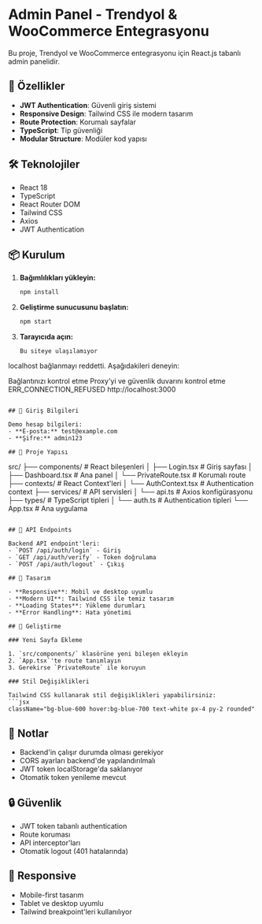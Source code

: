 # Admin Panel - Trendyol & WooCommerce Entegrasyonu

Bu proje, Trendyol ve WooCommerce entegrasyonu için React.js tabanlı admin panelidir.

## 🚀 Özellikler

- **JWT Authentication**: Güvenli giriş sistemi
- **Responsive Design**: Tailwind CSS ile modern tasarım
- **Route Protection**: Korumalı sayfalar
- **TypeScript**: Tip güvenliği
- **Modular Structure**: Modüler kod yapısı

## 🛠️ Teknolojiler

- React 18
- TypeScript
- React Router DOM
- Tailwind CSS
- Axios
- JWT Authentication

## 📦 Kurulum

1. **Bağımlılıkları yükleyin:**
   ```bash
   npm install
   ```

2. **Geliştirme sunucusunu başlatın:**
   ```bash
   npm start
   ```

3. **Tarayıcıda açın:**
   ```
   Bu siteye ulaşılamıyor
localhost bağlanmayı reddetti.
Aşağıdakileri deneyin:

Bağlantınızı kontrol etme
Proxy'yi ve güvenlik duvarını kontrol etme
ERR_CONNECTION_REFUSED
http://localhost:3000
   ```

## 🔐 Giriş Bilgileri

Demo hesap bilgileri:
- **E-posta:** test@example.com
- **Şifre:** admin123

## 📁 Proje Yapısı

```
src/
├── components/          # React bileşenleri
│   ├── Login.tsx       # Giriş sayfası
│   ├── Dashboard.tsx   # Ana panel
│   └── PrivateRoute.tsx # Korumalı route
├── contexts/           # React Context'leri
│   └── AuthContext.tsx # Authentication context
├── services/           # API servisleri
│   └── api.ts         # Axios konfigürasyonu
├── types/              # TypeScript tipleri
│   └── auth.ts        # Authentication tipleri
└── App.tsx            # Ana uygulama
```

## 🔧 API Endpoints

Backend API endpoint'leri:
- `POST /api/auth/login` - Giriş
- `GET /api/auth/verify` - Token doğrulama
- `POST /api/auth/logout` - Çıkış

## 🎨 Tasarım

- **Responsive**: Mobil ve desktop uyumlu
- **Modern UI**: Tailwind CSS ile temiz tasarım
- **Loading States**: Yükleme durumları
- **Error Handling**: Hata yönetimi

## 🚀 Geliştirme

### Yeni Sayfa Ekleme

1. `src/components/` klasörüne yeni bileşen ekleyin
2. `App.tsx`'te route tanımlayın
3. Gerekirse `PrivateRoute` ile koruyun

### Stil Değişiklikleri

Tailwind CSS kullanarak stil değişiklikleri yapabilirsiniz:
```jsx
className="bg-blue-600 hover:bg-blue-700 text-white px-4 py-2 rounded"
```

## 📝 Notlar

- Backend'in çalışır durumda olması gerekiyor
- CORS ayarları backend'de yapılandırılmalı
- JWT token localStorage'da saklanıyor
- Otomatik token yenileme mevcut

## 🔒 Güvenlik

- JWT token tabanlı authentication
- Route koruması
- API interceptor'ları
- Otomatik logout (401 hatalarında)

## 📱 Responsive

- Mobile-first tasarım
- Tablet ve desktop uyumlu
- Tailwind breakpoint'leri kullanılıyor
